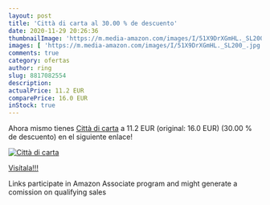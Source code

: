 ```yaml
---
layout: post
title: 'Città di carta al 30.00 % de descuento'
date: 2020-11-29 20:26:36
thumbnailImage: 'https://m.media-amazon.com/images/I/51X9DrXGmHL._SL200_.jpg'
images: [ 'https://m.media-amazon.com/images/I/51X9DrXGmHL._SL200_.jpg' ]
comments: true
category: ofertas
author: ring
slug: 8817082554
description:
actualPrice: 11.2 EUR
comparePrice: 16.0 EUR
inStock: true
---
```


Ahora mismo tienes [Città di carta](https://www.amazon.it/dp/8817082554/?tag=tolees00-21) a 11.2 EUR (original: 16.0 EUR) (30.00 %  de descuento) en el siguiente enlace!

[![Città di carta](https://m.media-amazon.com/images/I/51X9DrXGmHL._SL200_.jpg)](https://www.amazon.it/dp/8817082554/?tag=tolees00-21)

[Visítala!!!](https://www.amazon.it/dp/8817082554/?tag=tolees00-21)

Links participate in Amazon Associate program and might generate a comission on qualifying sales
